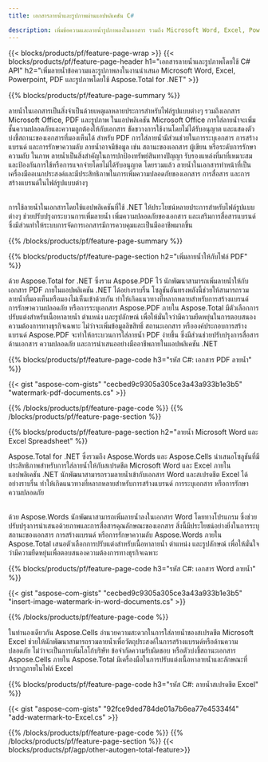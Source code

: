 ```yaml
---
title: เอกสารลายน้ำและรูปภาพผ่านแอปพลิเคชัน C#

description: เพิ่มข้อความและลายน้ำรูปภาพลงในเอกสาร รวมถึง Microsoft Word, Excel, PowerPoint, PDF และรูปภาพผ่านแอปพลิเคชัน C# ของคุณ เพิ่มลายน้ำข้อความหรือรูปภาพฟรีออนไลน์ผ่านแอพ
---
```


{{< blocks/products/pf/feature-page-wrap >}}
{{< blocks/products/pf/feature-page-header h1="เอกสารลายน้ำและรูปภาพโดยใช้ C# API" h2="เพิ่มลายน้ำข้อความและรูปภาพลงในงานนำเสนอ Microsoft Word, Excel, Powerpoint, PDF และรูปภาพโดยใช้ Aspose.Total for .NET" >}}

{{% blocks/products/pf/feature-page-summary %}}

ลายน้ำในเอกสารเป็นสิ่งจำเป็นด้วยเหตุผลหลายประการสำหรับไฟล์รูปแบบต่างๆ รวมถึงเอกสาร Microsoft Office, PDF และรูปภาพ ในแอปพลิเคชัน Microsoft Office การใส่ลายน้ำจะเพิ่มชั้นความปลอดภัยและความถูกต้องให้กับเอกสาร ขัดขวางการใช้งานโดยไม่ได้รับอนุญาต และแสดงตัวบ่งชี้สถานะของเอกสารที่มองเห็นได้ สำหรับ PDF การใส่ลายน้ำมีส่วนช่วยในการระบุเอกสาร การสร้างแบรนด์ และการรักษาความลับ ลายน้ำอาจมีข้อมูล เช่น สถานะของเอกสาร ผู้เขียน หรือระดับการรักษาความลับ ในภาพ ลายน้ำเป็นสิ่งสำคัญในการปกป้องทรัพย์สินทางปัญญา รับรองแหล่งที่มาที่เหมาะสม และป้องกันการใช้หรือการแจกจ่ายโดยไม่ได้รับอนุญาต โดยรวมแล้ว ลายน้ำในเอกสารทำหน้าที่เป็นเครื่องมืออเนกประสงค์และมีประสิทธิภาพในการเพิ่มความปลอดภัยของเอกสาร การสื่อสาร และการสร้างแบรนด์ในไฟล์รูปแบบต่างๆ
<br /><br />

การใช้ลายน้ำในเอกสารโดยใช้แอปพลิเคชันที่ใช้ .NET ให้ประโยชน์หลายประการสำหรับไฟล์รูปแบบต่างๆ ช่วยปรับปรุงกระบวนการเพิ่มลายน้ำ เพิ่มความปลอดภัยของเอกสาร และเสริมการสื่อสารแบรนด์ ซึ่งมีส่วนทำให้ระบบการจัดการเอกสารมีการควบคุมและเป็นมืออาชีพมากขึ้น

{{% /blocks/products/pf/feature-page-summary  %}}


{{% blocks/products/pf/feature-page-section  h2="เพิ่มลายน้ำให้กับไฟล์ PDF" %}}

ด้วย Aspose.Total for .NET ซึ่งรวม Aspose.PDF ไว้ นักพัฒนาสามารถเพิ่มลายน้ำให้กับเอกสาร PDF ภายในแอปพลิเคชัน .NET ได้อย่างราบรื่น โซลูชันอันทรงพลังนี้ช่วยให้สามารถรวมลายน้ำที่มองเห็นหรือมองไม่เห็นเข้าด้วยกัน ทำให้เกิดแนวทางที่หลากหลายสำหรับการสร้างแบรนด์ การรักษาความปลอดภัย หรือการระบุเอกสาร Aspose.PDF ภายใน Aspose.Total มีตัวเลือกการปรับแต่งสำหรับเนื้อหาลายน้ำ ตำแหน่ง และรูปลักษณ์ เพื่อให้มั่นใจว่ามีความยืดหยุ่นในการตอบสนองความต้องการทางธุรกิจเฉพาะ ไม่ว่าจะเพิ่มข้อมูลลิขสิทธิ์ สถานะเอกสาร หรือองค์ประกอบการสร้างแบรนด์ Aspose.PDF จะทำให้กระบวนการใส่ลายน้ำ PDF ง่ายขึ้น ซึ่งมีส่วนช่วยปรับปรุงการสื่อสารด้านเอกสาร ความปลอดภัย และการนำเสนออย่างมืออาชีพภายในแอปพลิเคชัน .NET

{{% blocks/products/pf/feature-page-code h3="รหัส C#: เอกสาร PDF ลายน้ำ" %}}

{{< gist "aspose-com-gists" "cecbed9c9305a305ce3a43a933b1e3b5" "watermark-pdf-documents.cs" >}}

{{% /blocks/products/pf/feature-page-code  %}}
{{% /blocks/products/pf/feature-page-section %}}

{{% blocks/products/pf/feature-page-section  h2="ลายน้ำ Microsoft Word และ Excel Spreadsheet" %}}

Aspose.Total for .NET ซึ่งรวมถึง Aspose.Words และ Aspose.Cells นำเสนอโซลูชันที่มีประสิทธิภาพสำหรับการใส่ลายน้ำให้กับสเปรดชีต Microsoft Word และ Excel ภายในแอปพลิเคชัน .NET นักพัฒนาสามารถรวมลายน้ำเข้ากับเอกสาร Word และสเปรดชีต Excel ได้อย่างราบรื่น ทำให้เกิดแนวทางที่หลากหลายสำหรับการสร้างแบรนด์ การระบุเอกสาร หรือการรักษาความปลอดภัย<br /><br />

ด้วย Aspose.Words นักพัฒนาสามารถเพิ่มลายน้ำลงในเอกสาร Word โดยทางโปรแกรม ซึ่งช่วยปรับปรุงการนำเสนอด้วยภาพและการสื่อสารคุณลักษณะของเอกสาร สิ่งนี้มีประโยชน์อย่างยิ่งในการระบุสถานะของเอกสาร การสร้างแบรนด์ หรือการรักษาความลับ Aspose.Words ภายใน Aspose.Total เสนอตัวเลือกการปรับแต่งสำหรับเนื้อหาลายน้ำ ตำแหน่ง และรูปลักษณ์ เพื่อให้มั่นใจว่ามีความยืดหยุ่นเพื่อตอบสนองความต้องการทางธุรกิจเฉพาะ

{{% blocks/products/pf/feature-page-code h3="รหัส C#: เอกสาร Word ลายน้ำ" %}}

{{< gist "aspose-com-gists" "cecbed9c9305a305ce3a43a933b1e3b5" "insert-image-watermark-in-word-documents.cs" >}}

{{% /blocks/products/pf/feature-page-code  %}}

ในทำนองเดียวกัน Aspose.Cells อำนวยความสะดวกในการใส่ลายน้ำของสเปรดชีต Microsoft Excel ช่วยให้นักพัฒนาสามารถรวมลายน้ำเพื่อวัตถุประสงค์ในการสร้างแบรนด์หรือด้านความปลอดภัย ไม่ว่าจะเป็นการเพิ่มโลโก้บริษัท ข้อจำกัดความรับผิดชอบ หรือตัวบ่งชี้สถานะเอกสาร Aspose.Cells ภายใน Aspose.Total มีเครื่องมือในการปรับแต่งเนื้อหาลายน้ำและลักษณะที่ปรากฏภายในไฟล์ Excel

{{% blocks/products/pf/feature-page-code h3="รหัส C#: ลายน้ำสเปรดชีต Excel" %}}

{{< gist "aspose-com-gists" "92fce9ded784de01a7b6ea77e45334f4" "add-watermark-to-Excel.cs" >}}

{{% /blocks/products/pf/feature-page-code  %}}
{{% /blocks/products/pf/feature-page-section %}}
{{< blocks/products/pf/agp/other-autogen-total-feature>}}